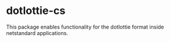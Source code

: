 # dotlottie-cs

This package enables functionality for the dotlottie format inside netstandard applications.